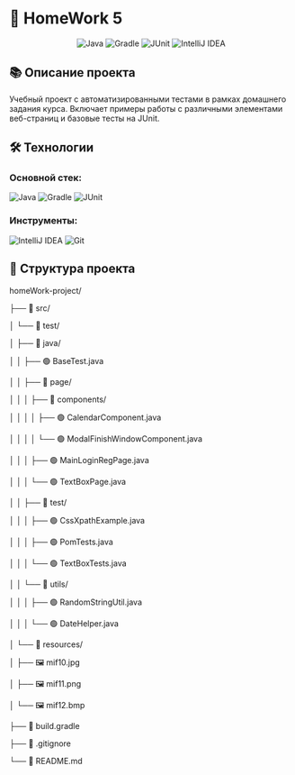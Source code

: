 # 🎯 HomeWork 5

<div align="center">

![Java](https://img.shields.io/badge/Java-ED8B00?style=for-the-badge&logo=java&logoColor=white)
![Gradle](https://img.shields.io/badge/Gradle-02303A?style=for-the-badge&logo=gradle&logoColor=white)
![JUnit](https://img.shields.io/badge/JUnit-25A162?style=for-the-badge&logo=junit5&logoColor=white)
![IntelliJ IDEA](https://img.shields.io/badge/IntelliJ_IDEA-000000?style=for-the-badge&logo=intellij-idea&logoColor=white)

</div>

## 📚 Описание проекта

Учебный проект с автоматизированными тестами в рамках домашнего задания курса. Включает примеры работы с различными элементами веб-страниц и базовые тесты на JUnit.

## 🛠 Технологии

### Основной стек:
![Java](https://img.shields.io/badge/Java-17-ED8B00?style=flat-square&logo=java&logoColor=white)
![Gradle](https://img.shields.io/badge/Gradle-8.0-02303A?style=flat-square&logo=gradle&logoColor=white)
![JUnit](https://img.shields.io/badge/JUnit-5.9-25A162?style=flat-square&logo=junit5&logoColor=white)

### Инструменты:
![IntelliJ IDEA](https://img.shields.io/badge/IntelliJ_IDEA-2023-000000?style=flat-square&logo=intellij-idea&logoColor=white)
![Git](https://img.shields.io/badge/Git-F05032?style=flat-square&logo=git&logoColor=white)

## 📁 Структура проекта

homeWork-project/

├── 📁 src/

│   └── 📁 test/

│       ├── 📁 java/

│       │   ├── 🟢 BaseTest.java

│       │   ├── 📁 page/

│       │   │   ├── 📁 components/

│       │   │   │   ├── 🟢 CalendarComponent.java

│       │   │   │   └── 🟢 ModalFinishWindowComponent.java

│       │   │   ├── 🟢 MainLoginRegPage.java

│       │   │   └── 🟢 TextBoxPage.java

│       │   ├── 📁 test/

│       │   │   ├── 🟢 CssXpathExample.java

│       │   │   ├── 🟢 PomTests.java

│       │   │   └── 🟢 TextBoxTests.java

│       │   └── 📁 utils/

│       │   │   ├── 🟢 RandomStringUtil.java

│       │   │   └── 🟢 DateHelper.java

│       └── 📁 resources/

│           ├── 🖼️ mif10.jpg

│           ├── 🖼️ mif11.png

│           └── 🖼️ mif12.bmp

├── 📄 build.gradle

├── 📄 .gitignore

└── 📄 README.md

